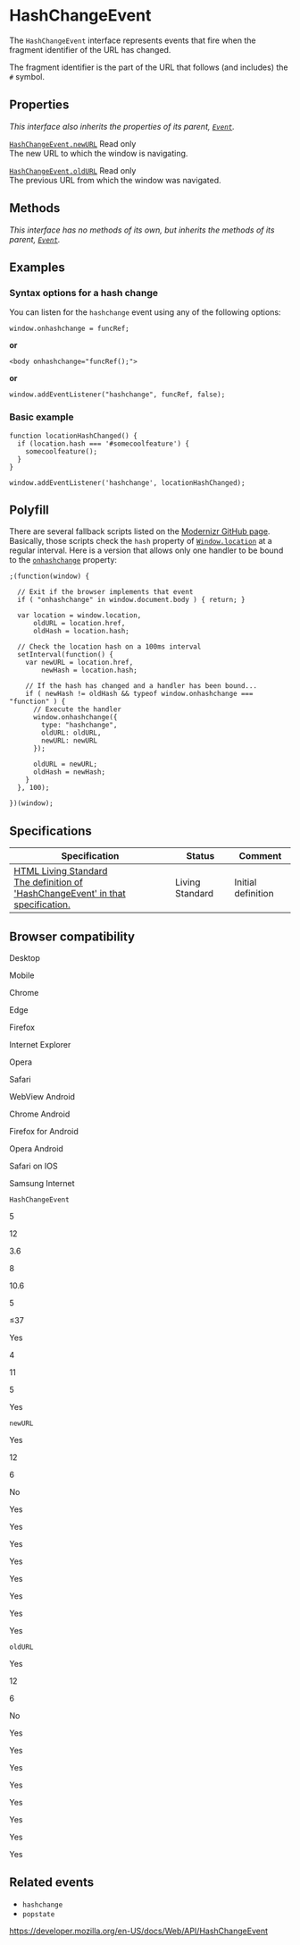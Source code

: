 # HashChangeEvent

The `HashChangeEvent` interface represents events that fire when the fragment identifier of the URL has changed.

The fragment identifier is the part of the URL that follows (and includes) the `#` symbol.

## Properties

_This interface also inherits the properties of its parent, [`Event`](event)._

[`HashChangeEvent.newURL`](hashchangeevent/newurl) <span class="badge inline readonly">Read only </span>  
The new URL to which the window is navigating.

[`HashChangeEvent.oldURL`](hashchangeevent/oldurl) <span class="badge inline readonly">Read only </span>  
The previous URL from which the window was navigated.

## Methods

_This interface has no methods of its own, but inherits the methods of its parent, [`Event`](event)._

## Examples

### Syntax options for a hash change

You can listen for the `hashchange` event using any of the following options:

    window.onhashchange = funcRef;

**or**

    <body onhashchange="funcRef();">

**or**

    window.addEventListener("hashchange", funcRef, false);

### Basic example

    function locationHashChanged() {
      if (location.hash === '#somecoolfeature') {
        somecoolfeature();
      }
    }

    window.addEventListener('hashchange', locationHashChanged);

## Polyfill

There are several fallback scripts listed on the [Modernizr GitHub page](https://github.com/Modernizr/Modernizr/wiki/HTML5-Cross-Browser-Polyfills). Basically, those scripts check the `hash` property of [`Window.location`](window/location) at a regular interval. Here is a version that allows only one handler to be bound to the [`onhashchange`](windoweventhandlers/onhashchange) property:

    ;(function(window) {

      // Exit if the browser implements that event
      if ( "onhashchange" in window.document.body ) { return; }

      var location = window.location,
          oldURL = location.href,
          oldHash = location.hash;

      // Check the location hash on a 100ms interval
      setInterval(function() {
        var newURL = location.href,
            newHash = location.hash;

        // If the hash has changed and a handler has been bound...
        if ( newHash != oldHash && typeof window.onhashchange === "function" ) {
          // Execute the handler
          window.onhashchange({
            type: "hashchange",
            oldURL: oldURL,
            newURL: newURL
          });

          oldURL = newURL;
          oldHash = newHash;
        }
      }, 100);

    })(window);

## Specifications

<table><thead><tr class="header"><th>Specification</th><th>Status</th><th>Comment</th></tr></thead><tbody><tr class="odd"><td><a href="https://html.spec.whatwg.org/multipage/#the-hashchangeevent-interface">HTML Living Standard<br />
<span class="small">The definition of 'HashChangeEvent' in that specification.</span></a></td><td><span class="spec-living">Living Standard</span></td><td>Initial definition</td></tr></tbody></table>

## Browser compatibility

Desktop

Mobile

Chrome

Edge

Firefox

Internet Explorer

Opera

Safari

WebView Android

Chrome Android

Firefox for Android

Opera Android

Safari on IOS

Samsung Internet

`HashChangeEvent`

5

12

3.6

8

10.6

5

≤37

Yes

4

11

5

Yes

`newURL`

Yes

12

6

No

Yes

Yes

Yes

Yes

Yes

Yes

Yes

Yes

`oldURL`

Yes

12

6

No

Yes

Yes

Yes

Yes

Yes

Yes

Yes

Yes

## Related events

- `hashchange`
- `popstate`

<a href="https://developer.mozilla.org/en-US/docs/Web/API/HashChangeEvent" class="_attribution-link">https://developer.mozilla.org/en-US/docs/Web/API/HashChangeEvent</a>
